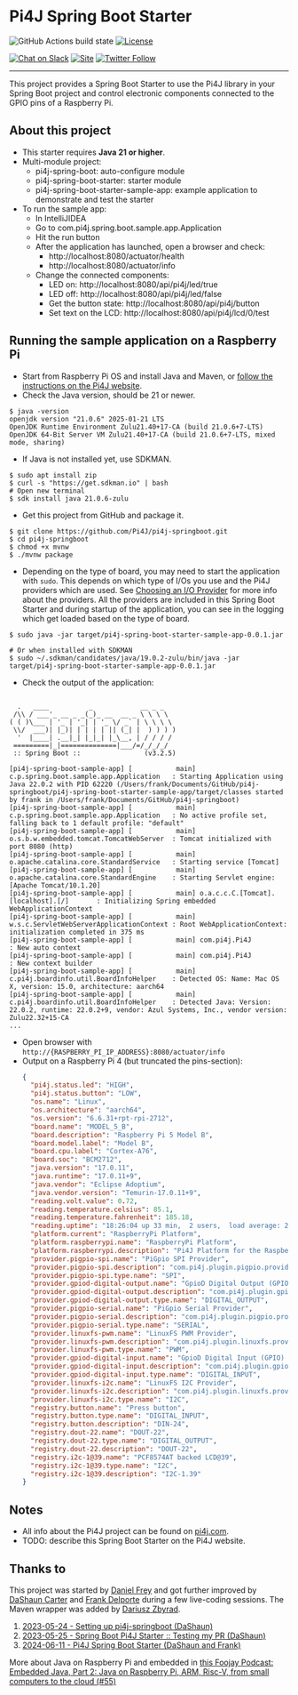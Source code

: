 # Pi4J Spring Boot Starter

![GitHub Actions build state](https://github.com/Pi4J/pi4j-springboot/actions/workflows/build.yml/badge.svg) [![License](https://img.shields.io/github/license/pi4j/pi4j-v2)](http://www.apache.org/licenses/LICENSE-2.0)

[![Chat on Slack](https://img.shields.io/badge/Chat-on%20Slack-blue)](https://join.slack.com/t/pi4j/shared_invite/zt-1ttqt8wgj-E6t69qaLrNuCMPLiYnBCsg)
[![Site](https://img.shields.io/badge/Website-pi4j.com-green)](https://pi4j.com)
[![Twitter Follow](https://img.shields.io/twitter/follow/pi4j?label=Pi4J&style=social)](https://twitter.com/pi4j)

---

This project provides a Spring Boot Starter to use the Pi4J library in your Spring Boot project and control electronic
components connected to the GPIO pins of a Raspberry Pi.

## About this project

* This starter requires **Java 21 or higher**.
* Multi-module project:
    * pi4j-spring-boot: auto-configure module
    * pi4j-spring-boot-starter: starter module
    * pi4j-spring-boot-starter-sample-app: example application to demonstrate and test the starter
* To run the sample app:
    * In IntelliJIDEA
    * Go to com.pi4j.spring.boot.sample.app.Application
    * Hit the run button
    * After the application has launched, open a browser and check:
        * http://localhost:8080/actuator/health
        * http://localhost:8080/actuator/info
    * Change the connected components:
        * LED on: http://localhost:8080/api/pi4j/led/true
        * LED off: http://localhost:8080/api/pi4j/led/false
        * Get the button state: http://localhost:8080/api/pi4j/button
        * Set text on the LCD: http://localhost:8080/api/pi4j/lcd/0/test

## Running the sample application on a Raspberry Pi

* Start from Raspberry Pi OS
  and install Java and Maven, or [follow the instructions on the Pi4J website](https://www.pi4j.com/prepare/).
* Check the Java version, should be 21 or newer.

```shell
$ java -version
openjdk version "21.0.6" 2025-01-21 LTS
OpenJDK Runtime Environment Zulu21.40+17-CA (build 21.0.6+7-LTS)
OpenJDK 64-Bit Server VM Zulu21.40+17-CA (build 21.0.6+7-LTS, mixed mode, sharing)
```

* If Java is not installed yet, use SDKMAN.

```shell
$ sudo apt install zip
$ curl -s "https://get.sdkman.io" | bash 
# Open new terminal
$ sdk install java 21.0.6-zulu
```

* Get this project from GitHub and package it.

```shell
$ git clone https://github.com/Pi4J/pi4j-springboot.git
$ cd pi4j-springboot
$ chmod +x mvnw
$ ./mvnw package
```

* Depending on the type of board, you may need to start the application with `sudo`. This depends on which type of I/Os
  you use and the Pi4J providers which are used.
  See [Choosing an I/O Provider](https://www.pi4j.com/documentation/providers/) for more info
  about the providers. All the providers are included in this Spring Boot Starter and during startup of the application,
  you can see in the logging which get loaded based on the type of board.

```shell
$ sudo java -jar target/pi4j-spring-boot-starter-sample-app-0.0.1.jar 

# Or when installed with SDKMAN
$ sudo ~/.sdkman/candidates/java/19.0.2-zulu/bin/java -jar target/pi4j-spring-boot-starter-sample-app-0.0.1.jar
```

* Check the output of the application:

```shell

  .   ____          _            __ _ _
 /\\ / ___'_ __ _ _(_)_ __  __ _ \ \ \ \
( ( )\___ | '_ | '_| | '_ \/ _` | \ \ \ \
 \\/  ___)| |_)| | | | | || (_| |  ) ) ) )
  '  |____| .__|_| |_|_| |_\__, | / / / /
 =========|_|==============|___/=/_/_/_/
 :: Spring Boot ::                (v3.2.5)

[pi4j-spring-boot-sample-app] [           main] c.p.spring.boot.sample.app.Application   : Starting Application using Java 22.0.2 with PID 62220 (/Users/frank/Documents/GitHub/pi4j-springboot/pi4j-spring-boot-starter-sample-app/target/classes started by frank in /Users/frank/Documents/GitHub/pi4j-springboot)
[pi4j-spring-boot-sample-app] [           main] c.p.spring.boot.sample.app.Application   : No active profile set, falling back to 1 default profile: "default"
[pi4j-spring-boot-sample-app] [           main] o.s.b.w.embedded.tomcat.TomcatWebServer  : Tomcat initialized with port 8080 (http)
[pi4j-spring-boot-sample-app] [           main] o.apache.catalina.core.StandardService   : Starting service [Tomcat]
[pi4j-spring-boot-sample-app] [           main] o.apache.catalina.core.StandardEngine    : Starting Servlet engine: [Apache Tomcat/10.1.20]
[pi4j-spring-boot-sample-app] [           main] o.a.c.c.C.[Tomcat].[localhost].[/]       : Initializing Spring embedded WebApplicationContext
[pi4j-spring-boot-sample-app] [           main] w.s.c.ServletWebServerApplicationContext : Root WebApplicationContext: initialization completed in 375 ms
[pi4j-spring-boot-sample-app] [           main] com.pi4j.Pi4J                            : New auto context
[pi4j-spring-boot-sample-app] [           main] com.pi4j.Pi4J                            : New context builder
[pi4j-spring-boot-sample-app] [           main] c.pi4j.boardinfo.util.BoardInfoHelper    : Detected OS: Name: Mac OS X, version: 15.0, architecture: aarch64
[pi4j-spring-boot-sample-app] [           main] c.pi4j.boardinfo.util.BoardInfoHelper    : Detected Java: Version: 22.0.2, runtime: 22.0.2+9, vendor: Azul Systems, Inc., vendor version: Zulu22.32+15-CA
...
```

* Open browser with `http://{RASPBERRY_PI_IP_ADDRESS}:8080/actuator/info`
* Output on a Raspberry Pi 4 (but truncated the pins-section):
    ```json
    {
      "pi4j.status.led": "HIGH",
      "pi4j.status.button": "LOW",
      "os.name": "Linux",
      "os.architecture": "aarch64",
      "os.version": "6.6.31+rpt-rpi-2712",
      "board.name": "MODEL_5_B",
      "board.description": "Raspberry Pi 5 Model B",
      "board.model.label": "Model B",
      "board.cpu.label": "Cortex-A76",
      "board.soc": "BCM2712",
      "java.version": "17.0.11",
      "java.runtime": "17.0.11+9",
      "java.vendor": "Eclipse Adoptium",
      "java.vendor.version": "Temurin-17.0.11+9",
      "reading.volt.value": 0.72,
      "reading.temperature.celsius": 85.1,
      "reading.temperature.fahrenheit": 185.18,
      "reading.uptime": "18:26:04 up 33 min,  2 users,  load average: 2.31, 1.54, 1.09",
      "platform.current": "RaspberryPi Platform",
      "platform.raspberrypi.name": "RaspberryPi Platform",
      "platform.raspberrypi.description": "Pi4J Platform for the RaspberryPi series of products.",
      "provider.pigpio-spi.name": "PiGpio SPI Provider",
      "provider.pigpio-spi.description": "com.pi4j.plugin.pigpio.provider.spi.PiGpioSpiProviderImpl",
      "provider.pigpio-spi.type.name": "SPI",
      "provider.gpiod-digital-output.name": "GpioD Digital Output (GPIO) Provider",
      "provider.gpiod-digital-output.description": "com.pi4j.plugin.gpiod.provider.gpio.digital.GpioDDigitalOutputProviderImpl",
      "provider.gpiod-digital-output.type.name": "DIGITAL_OUTPUT",
      "provider.pigpio-serial.name": "PiGpio Serial Provider",
      "provider.pigpio-serial.description": "com.pi4j.plugin.pigpio.provider.serial.PiGpioSerialProviderImpl",
      "provider.pigpio-serial.type.name": "SERIAL",
      "provider.linuxfs-pwm.name": "LinuxFS PWM Provider",
      "provider.linuxfs-pwm.description": "com.pi4j.plugin.linuxfs.provider.pwm.LinuxFsPwmProviderImpl",
      "provider.linuxfs-pwm.type.name": "PWM",
      "provider.gpiod-digital-input.name": "GpioD Digital Input (GPIO) Provider",
      "provider.gpiod-digital-input.description": "com.pi4j.plugin.gpiod.provider.gpio.digital.GpioDDigitalInputProviderImpl",
      "provider.gpiod-digital-input.type.name": "DIGITAL_INPUT",
      "provider.linuxfs-i2c.name": "LinuxFS I2C Provider",
      "provider.linuxfs-i2c.description": "com.pi4j.plugin.linuxfs.provider.i2c.LinuxFsI2CProviderImpl",
      "provider.linuxfs-i2c.type.name": "I2C",
      "registry.button.name": "Press button",
      "registry.button.type.name": "DIGITAL_INPUT",
      "registry.button.description": "DIN-24",
      "registry.dout-22.name": "DOUT-22",
      "registry.dout-22.type.name": "DIGITAL_OUTPUT",
      "registry.dout-22.description": "DOUT-22",
      "registry.i2c-1@39.name": "PCF8574AT backed LCD@39",
      "registry.i2c-1@39.type.name": "I2C",
      "registry.i2c-1@39.description": "I2C-1.39"
    }
    ```

## Notes

* All info about the Pi4J project can be found on [pi4j.com](https://pi4j.com/).
* TODO: describe this Spring Boot Starter on the Pi4J website.

## Thanks to

This project was started by [Daniel Frey](https://github.com/dmfrey) and got further improved
by [DaShaun Carter](https://github.com/dashaun) and
[Frank Delporte](https://github.com/FDelporte) during a few
live-coding sessions. The Maven wrapper was added by [Dariusz Zbyrad](https://github.com/dariuszzbyrad).

1. [2023-05-24 - Setting up pi4j-springboot (DaShaun)](https://www.youtube.com/watch?v=RH80giE7FKI)
1. [2023-05-25 - Spring Boot Pi4J Starter :: Testing my PR (DaShaun)](https://www.youtube.com/watch?v=1bCyGvdmRvI)
2. [2024-06-11 - Pi4J Spring Boot Starter (DaShaun and Frank)](https://www.youtube.com/watch?v=I62IviQLNts)

More about Java on Raspberry Pi and embedded
in [this Foojay Podcast: Embedded Java, Part 2: Java on Raspberry Pi, ARM, Risc-V, from small computers to the cloud (#55)](https://www.youtube.com/watch?v=FoTyfWogspI)
